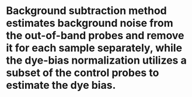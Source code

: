 # Background subtraction method estimates background noise from the out-of-band probes and remove it for each sample separately, while the dye-bias normalization utilizes a subset of the control probes to estimate the dye bias.
